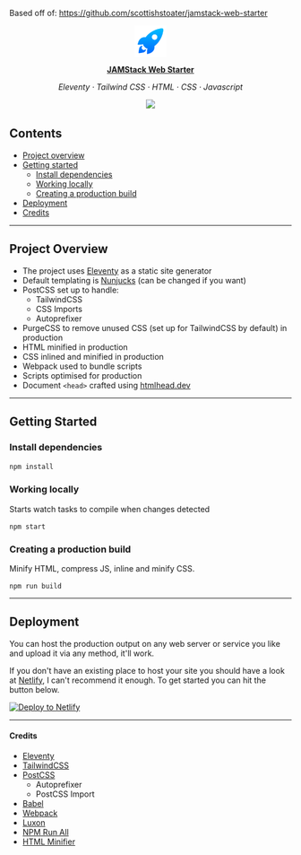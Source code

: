 Based off of: https://github.com/scottishstoater/jamstack-web-starter

<p align="center">
	<img src="/src/static/icon.svg" alt="Rocket icon" width="56" align="center" />
</p>

<p align="center"><a href="https://webstarter.chriscollins.me"><strong>JAMStack Web Starter</strong></a></p>

<p align="center"><em>Eleventy · Tailwind CSS · HTML · CSS · Javascript</em></p>

<p align="center"><a href="https://app.netlify.com/sites/webstarter/deploys"><img src="https://api.netlify.com/api/v1/badges/27819fce-1c2b-4f30-ab30-5c0769f9734e/deploy-status"></a></p>

## Contents 	

- [Project overview](#project-overview)
- [Getting started](#getting-started)
	- [Install dependencies](#install-dependencies)
	- [Working locally](#working-locally)
	- [Creating a production build](#creating-a-production-build)
- [Deployment](#deployment)
- [Credits](#credits)

---

## Project Overview 

- The project uses [Eleventy](https://11ty.io) as a static site generator
- Default templating is [Nunjucks](https://mozilla.github.io/nunjucks/) (can be changed if you want)
- PostCSS set up to handle:
	- TailwindCSS
	- CSS Imports
	- Autoprefixer 
- PurgeCSS to remove unused CSS (set up for TailwindCSS by default) in production
- HTML minified in production
- CSS inlined and minified in production
- Webpack used to bundle scripts
- Scripts optimised for production
- Document `<head>` crafted using [htmlhead.dev](https://htmlhead.dev)

---

## Getting Started

### Install dependencies

```
npm install
```

### Working locally
Starts watch tasks to compile when changes detected

```
npm start
```

### Creating a production build 
Minify HTML, compress JS, inline and minify CSS.

``` 
npm run build
```

---

## Deployment 

You can host the production output on any web server or service you like and upload it via any method, it'll work. 

If you don't have an existing place to host your site you should have a look at [Netlify](https://www.netlify.com), I can't recommend it enough. To get started you can hit the button below.

[![Deploy to Netlify](https://www.netlify.com/img/deploy/button.svg)](https://app.netlify.com/start/deploy?repository=https://github.com/scottishstoater/jamstack-web-starter)

---

#### Credits 

- [Eleventy](https://11ty.io)
- [TailwindCSS](https://tailwindcss.com/)
- [PostCSS](https://github.com/postcss)
	- Autoprefixer
	- PostCSS Import
- [Babel](https://babeljs.io/)
- [Webpack](https://webpack.js.org/)
- [Luxon](https://moment.github.io/luxon/)
- [NPM Run All](https://www.npmjs.com/package/npm-run-all)
- [HTML Minifier](https://www.npmjs.com/package/html-minifier)